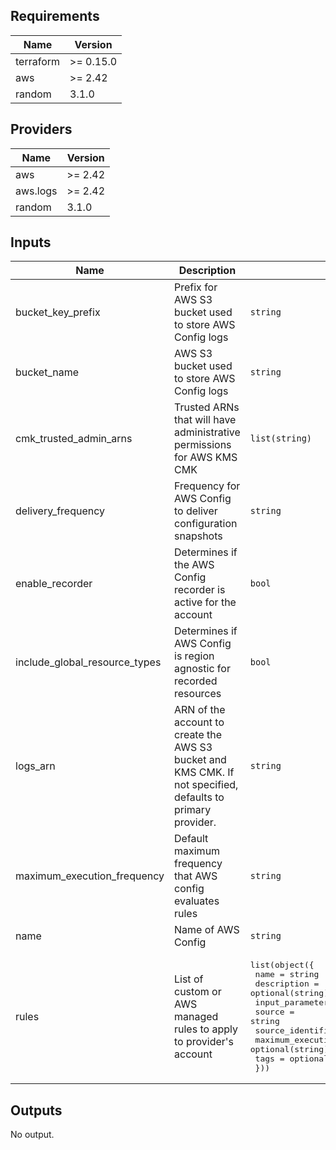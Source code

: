 <!-- BEGINNING OF PRE-COMMIT-TERRAFORM DOCS HOOK -->
## Requirements

| Name | Version |
|------|---------|
| terraform | >= 0.15.0 |
| aws | >= 2.42 |
| random | 3.1.0 |

## Providers

| Name | Version |
|------|---------|
| aws | >= 2.42 |
| aws.logs | >= 2.42 |
| random | 3.1.0 |

## Inputs

| Name | Description | Type | Default | Required |
|------|-------------|------|---------|:--------:|
| bucket\_key\_prefix | Prefix for AWS S3 bucket used to store AWS Config logs | `string` | `null` | no |
| bucket\_name | AWS S3 bucket used to store AWS Config logs | `string` | `null` | no |
| cmk\_trusted\_admin\_arns | Trusted ARNs that will have administrative permissions for AWS KMS CMK | `list(string)` | `[]` | no |
| delivery\_frequency | Frequency for AWS Config to deliver configuration snapshots | `string` | `"Six_Hours"` | no |
| enable\_recorder | Determines if the AWS Config recorder is active for the account | `bool` | `true` | no |
| include\_global\_resource\_types | Determines if AWS Config is region agnostic for recorded resources | `bool` | `true` | no |
| logs\_arn | ARN of the account to create the AWS S3 bucket and KMS CMK. If not specified, defaults to primary provider. | `string` | `null` | no |
| maximum\_execution\_frequency | Default maximum frequency that AWS config evaluates rules | `string` | `"TwentyFour_Hours"` | no |
| name | Name of AWS Config | `string` | `"account-config"` | no |
| rules | List of custom or AWS managed rules to apply to provider's account | <pre>list(object({<br>    name                        = string<br>    description                 = optional(string)<br>    input_parameters            = optional(string)<br>    source                      = string<br>    source_identifier           = string<br>    maximum_execution_frequency = optional(string)<br>    tags                        = optional(map(string))<br>  }))</pre> | `[]` | no |

## Outputs

No output.
<!-- END OF PRE-COMMIT-TERRAFORM DOCS HOOK -->
